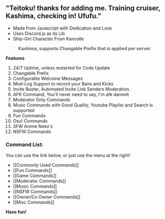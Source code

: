 ## "Teitoku! thanks for adding me. Training cruiser, Kashima, checking in! Ufufu."

* Made from Javascript with Dedication and Love
* Uses Discord.js as its Lib
* Ship-Girl Character From Kancolle 


> **Kashima, supports Changable Prefix that is applied per server.**

**Features**
1. 24/7 Uptime, unless restarted for Code Update
1. Changable Prefix
1. Configurable Welcome Messages
1. Mod-Log Support to record your Bans and Kicks
1. Invite Buster, Automated Invite Link Senders Moderation.
1. AFK Command, You'll never need to say, I'm afk dammit
1. Moderator Only Commands
1. Music Commands with Good Quality, Youtube Playlist and Search is supported
1. Fun Commands
1. Osu! Commands
1. SFW Anime Neko's
1. NSFW Commands

### Command List:
You can use the link below, or just use the menu at the right!
* [[Commonly Used Commands]]
* [[Fun Commands]]
* [[Game Commands]]
* [[Moderator Commands]]
* [[Music Commands]]
* [[NSFW Commands]]
* [[Owner/Co Owner Commands]]
* [[Misc Commands]]


**Have fun!**
